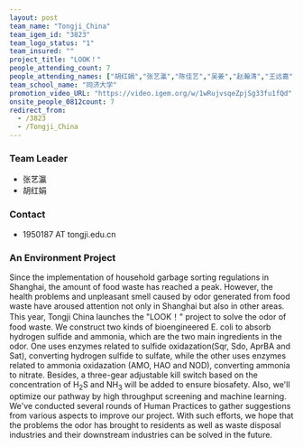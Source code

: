```yaml
---
layout: post
team_name: "Tongji_China"
team_igem_id: "3823"
team_logo_status: "1"
team_insured: ""
project_title: "LOOK！"
people_attending_count: 7
people_attending_names: ["胡红娟","张艺瀛","陈佳艺","吴姜","赵瀚清","王远嘉","康蕴哲"]
team_school_name: "同济大学"
promotion_video_URL: "https://video.igem.org/w/1wRujvsqeZpjSg33fu1fQd"
onsite_people_0812count: 7
redirect_from:
  - /3823
  - /Tongji_China
---
```



### Team Leader
* 张艺瀛
* 胡红娟

### Contact
* 1950187 AT tongji.edu.cn

### An Environment Project

Since the implementation of household garbage sorting regulations in Shanghai, the amount of food waste has reached a peak. However, the health problems and unpleasant smell caused by odor generated from food waste have aroused attention not only in Shanghai but also in other areas. This year, Tongji China launches the "LOOK！" project to solve the odor of food waste. We construct two kinds of bioengineered E. coli to absorb hydrogen sulfide and ammonia, which are the two main ingredients in the odor. One uses enzymes related to sulfide oxidazation(Sqr, Sdo, AprBA and Sat), converting hydrogen sulfide to sulfate, while the other uses enzymes related to ammonia oxidazation (AMO, HAO and NOD), converting ammonia to nitrate. Besides, a three-gear adjustable kill switch based on the concentration of H<sub>2</sub>S and NH<sub>3</sub> will be added to ensure biosafety. Also, we'll optimize our pathway by high throughput screening and machine learning. We've conducted several rounds of Human Practices to gather suggestions from various aspects to improve our project. With such efforts, we hope that the problems the odor has brought to residents as well as waste disposal industries and their downstream industries can be solved in the future.

